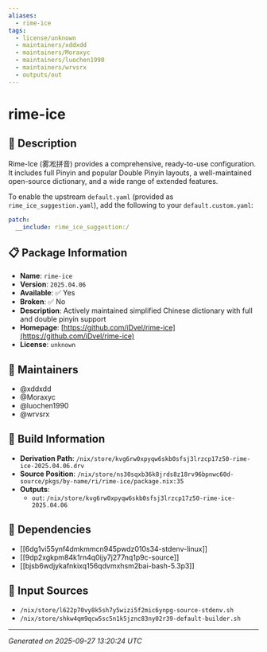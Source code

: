 ```yaml
---
aliases:
  - rime-ice
tags:
  - license/unknown
  - maintainers/xddxdd
  - maintainers/Moraxyc
  - maintainers/luochen1990
  - maintainers/wrvsrx
  - outputs/out
---
```


# rime-ice

## 📝 Description

Rime-Ice (雾凇拼音) provides a comprehensive, ready-to-use configuration.
It includes full Pinyin and popular Double Pinyin layouts,
a well-maintained open-source dictionary,
and a wide range of extended features.

To enable the upstream `default.yaml`
(provided as `rime_ice_suggestion.yaml`),
add the following to your `default.custom.yaml`:

```yaml
patch:
  __include: rime_ice_suggestion:/
```


## 📋 Package Information

- **Name**: `rime-ice`
- **Version**: `2025.04.06`
- **Available**: ✅ Yes
- **Broken**: ✅ No
- **Description**: Actively maintained simplified Chinese dictionary with full and double pinyin support
- **Homepage**: [https://github.com/iDvel/rime-ice](https://github.com/iDvel/rime-ice)
- **License**: `unknown`
## 👥 Maintainers

- @xddxdd
- @Moraxyc
- @luochen1990
- @wrvsrx


## 🔧 Build Information

- **Derivation Path**: `/nix/store/kvg6rw0xpyqw6skb0sfsj3lrzcp17z50-rime-ice-2025.04.06.drv`
- **Source Position**: `/nix/store/ns30sqxb36k8jrds8z18rv96bpnwc60d-source/pkgs/by-name/ri/rime-ice/package.nix:35`
- **Outputs**:
  - `out`:  `/nix/store/kvg6rw0xpyqw6skb0sfsj3lrzcp17z50-rime-ice-2025.04.06`

## 🔗 Dependencies

- [[6dg1vi55ynf4dmkmmcn945pwdz010s34-stdenv-linux]]
- [[9dp2xgkpm84k1rn4q0ijy7j277nq1p9c-source]]
- [[bjsb6wdjykafnkixq156qdvmxhsm2bai-bash-5.3p3]]

## 📁 Input Sources

- `/nix/store/l622p70vy8k5sh7y5wizi5f2mic6ynpg-source-stdenv.sh`
- `/nix/store/shkw4qm9qcw5sc5n1k5jznc83ny02r39-default-builder.sh`

---
*Generated on 2025-09-27 13:20:24 UTC*
